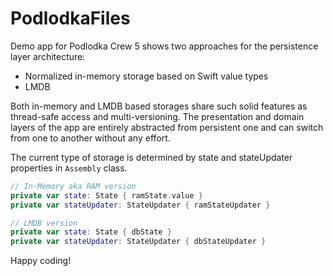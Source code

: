 # PodlodkaFiles
Demo app for Podlodka Crew 5 shows two approaches for the persistence layer architecture:
- Normalized in-memory storage based on Swift value types
- LMDB

Both in-memory and LMDB based storages share such solid features as thread-safe access and multi-versioning. The presentation and domain layers of the app are entirely abstracted from persistent one and can switch from one to another without any effort.

The current type of storage is determined by state and stateUpdater properties in `Assembly` class.

```swift
// In-Memory aka RAM version
private var state: State { ramState.value }
private var stateUpdater: StateUpdater { ramStateUpdater }
```
```swift
// LMDB version
private var state: State { dbState }
private var stateUpdater: StateUpdater { dbStateUpdater }
```
Happy coding!